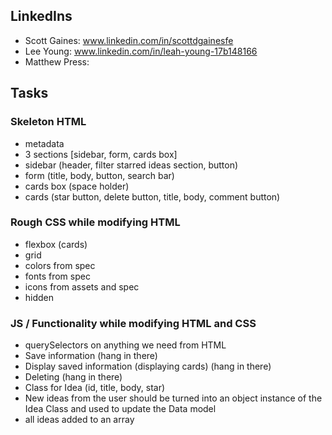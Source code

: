 ## LinkedIns
- Scott Gaines: www.linkedin.com/in/scottdgainesfe
- Lee Young: www.linkedin.com/in/leah-young-17b148166
- Matthew Press:
## Tasks
### Skeleton HTML
- metadata
- 3 sections [sidebar, form, cards box]
- sidebar (header, filter starred ideas section, button)
- form (title, body, button, search bar)
- cards box (space holder)
- cards (star button, delete button, title, body, comment button)
### Rough CSS while modifying HTML
- flexbox (cards)
- grid
- colors from spec
- fonts from spec
- icons from assets and spec
- hidden
### JS / Functionality while modifying HTML and CSS
- querySelectors on anything we need from HTML
- Save information (hang in there)
- Display saved information (displaying cards) (hang in there)
- Deleting (hang in there)
- Class for Idea (id, title, body, star)
- New ideas from the user should be turned into an object instance of the Idea Class and used to update the Data model
- all ideas added to an array 
